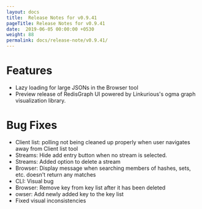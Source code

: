 ```yaml
---
layout: docs
title:  Release Notes for v0.9.41
pageTitle: Release Notes for v0.9.41
date:  2019-06-05 00:00:00 +0530
weight: 88
permalink: docs/release-note/v0.9.41/
---
```


# Features
- Lazy loading for large JSONs in the Browser tool
- Preview release of RedisGraph UI powered by Linkurious's ogma graph visualization library.

# Bug Fixes
- Client list: polling not being cleaned up properly when user navigates away from Client list tool
- Streams: Hide add entry button when no stream is selected.
- Streams: Added option to delete a stream
- Browser: Display message when searching members of hashes, sets, etc. doesn't return any matches
- CLI: Visual bug 
- Browser: Remove key from key list after it has been deleted
- owser: Add newly added key to the key list
- Fixed visual inconsistencies
